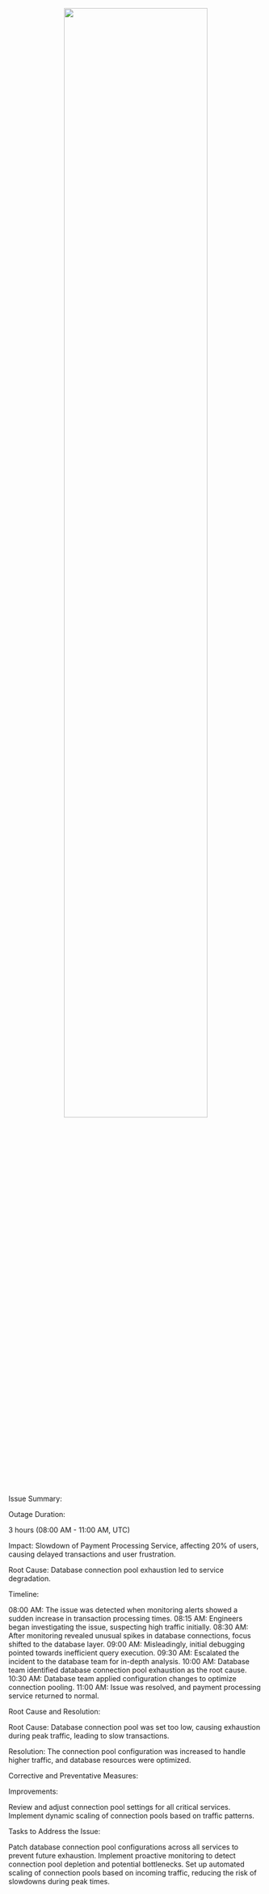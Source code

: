 <p align="center">
<img src="C:\Users\Jerrica\Downloads\postmortem diagram.png" width=75% height=75%/>
</p>


Issue Summary:

Outage Duration: 

3 hours (08:00 AM - 11:00 AM, UTC)

Impact: Slowdown of Payment Processing Service, affecting 20% of users, causing delayed transactions and user frustration.

Root Cause: Database connection pool exhaustion led to service degradation.

Timeline:

08:00 AM: The issue was detected when monitoring alerts showed a sudden increase in transaction processing times.
08:15 AM: Engineers began investigating the issue, suspecting high traffic initially.
08:30 AM: After monitoring revealed unusual spikes in database connections, focus shifted to the database layer.
09:00 AM: Misleadingly, initial debugging pointed towards inefficient query execution.
09:30 AM: Escalated the incident to the database team for in-depth analysis.
10:00 AM: Database team identified database connection pool exhaustion as the root cause.
10:30 AM: Database team applied configuration changes to optimize connection pooling.
11:00 AM: Issue was resolved, and payment processing service returned to normal.

Root Cause and Resolution:

Root Cause: Database connection pool was set too low, causing exhaustion during peak traffic, leading to slow transactions.

Resolution: The connection pool configuration was increased to handle higher traffic, and database resources were optimized.

Corrective and Preventative Measures:

Improvements:

Review and adjust connection pool settings for all critical services.
Implement dynamic scaling of connection pools based on traffic patterns.

Tasks to Address the Issue:

Patch database connection pool configurations across all services to prevent future exhaustion.
Implement proactive monitoring to detect connection pool depletion and potential bottlenecks.
Set up automated scaling of connection pools based on incoming traffic, reducing the risk of slowdowns during peak times.


